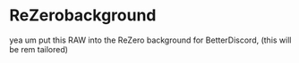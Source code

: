 # ReZerobackground
yea um put this RAW into the ReZero background for BetterDiscord, (this will be rem tailored)

